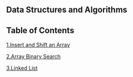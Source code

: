 ## Data Structures and Algorithms

## Table of Contents

[1.Insert and Shift an Array](https://github.com/dezteague/data-structures-and-algorithms/tree/master/Challenges/array_shift) 

[2.Array Binary Search](https://github.com/dezteague/data-structures-and-algorithms/tree/master/Challenges/array_binary_search) 

[3.Linked List](https://github.com/dezteague/data-structures-and-algorithms/tree/master/Challenges/LinkedList) 
